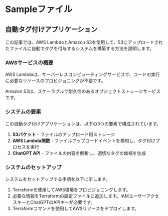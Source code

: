 # Sampleファイル

## 自動タグ付けアプリケーション

この記事では、AWS LambdaとAmazon S3を使用して、S3にアップロードされたファイルに自動でタグを付与するシステムを構築する方法を説明します。

### AWSサービスの概要

AWS Lambdaは、サーバーレスコンピューティングサービスで、コードの実行に必要なリソースのプロビジョニングが不要です。

Amazon S3は、スケーラブルで耐久性のあるオブジェクトストレージサービスです。

### システムの要素

この自動タグ付けアプリケーションは、以下の3つの要素で構成されています。
1. **S3バケット** - ファイルのアップロード用ストレージ
2. **AWS Lambda関数** - ファイルアップロードイベントを検知し、タグ付けプロセスを実行
3. **ChatGPT API** - ファイルの内容を解析し、適切なタグの候補を生成

### システムのセットアップ

システムをセットアップする手順を以下に示します。
1. Terraformを使用してAWS環境をプロビジョニングします。
2. 必要な情報をTerraformの設定ファイルに追加します。IAMユーザーアクセスキーとChatGPTのAPIキーが必要です。
3. Terraformコマンドを使用してAWSリソースをデプロイします。